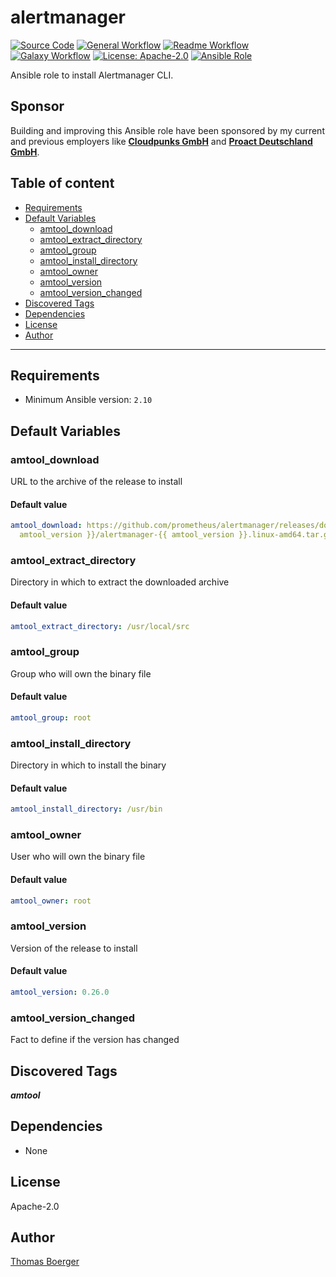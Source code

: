 # alertmanager

[![Source Code](https://img.shields.io/badge/github-source%20code-blue?logo=github&logoColor=white)](https://github.com/rolehippie/amtool)
[![General Workflow](https://github.com/rolehippie/amtool/actions/workflows/general.yml/badge.svg)](https://github.com/rolehippie/amtool/actions/workflows/general.yml)
[![Readme Workflow](https://github.com/rolehippie/amtool/actions/workflows/docs.yml/badge.svg)](https://github.com/rolehippie/amtool/actions/workflows/docs.yml)
[![Galaxy Workflow](https://github.com/rolehippie/amtool/actions/workflows/galaxy.yml/badge.svg)](https://github.com/rolehippie/amtool/actions/workflows/galaxy.yml)
[![License: Apache-2.0](https://img.shields.io/github/license/rolehippie/amtool)](https://github.com/rolehippie/amtool/blob/master/LICENSE)
[![Ansible Role](https://img.shields.io/badge/role-rolehippie.amtool-blue)](https://galaxy.ansible.com/rolehippie/amtool)

Ansible role to install Alertmanager CLI.

## Sponsor

Building and improving this Ansible role have been sponsored by my current and previous employers like **[Cloudpunks GmbH](https://cloudpunks.de)** and **[Proact Deutschland GmbH](https://www.proact.eu)**.

## Table of content

- [Requirements](#requirements)
- [Default Variables](#default-variables)
  - [amtool_download](#amtool_download)
  - [amtool_extract_directory](#amtool_extract_directory)
  - [amtool_group](#amtool_group)
  - [amtool_install_directory](#amtool_install_directory)
  - [amtool_owner](#amtool_owner)
  - [amtool_version](#amtool_version)
  - [amtool_version_changed](#amtool_version_changed)
- [Discovered Tags](#discovered-tags)
- [Dependencies](#dependencies)
- [License](#license)
- [Author](#author)

---

## Requirements

- Minimum Ansible version: `2.10`

## Default Variables

### amtool_download

URL to the archive of the release to install

#### Default value

```YAML
amtool_download: https://github.com/prometheus/alertmanager/releases/download/v{{
  amtool_version }}/alertmanager-{{ amtool_version }}.linux-amd64.tar.gz
```

### amtool_extract_directory

Directory in which to extract the downloaded archive

#### Default value

```YAML
amtool_extract_directory: /usr/local/src
```

### amtool_group

Group who will own the binary file

#### Default value

```YAML
amtool_group: root
```

### amtool_install_directory

Directory in which to install the binary

#### Default value

```YAML
amtool_install_directory: /usr/bin
```

### amtool_owner

User who will own the binary file

#### Default value

```YAML
amtool_owner: root
```

### amtool_version

Version of the release to install

#### Default value

```YAML
amtool_version: 0.26.0
```

### amtool_version_changed

Fact to define if the version has changed

## Discovered Tags

**_amtool_**


## Dependencies

- None

## License

Apache-2.0

## Author

[Thomas Boerger](https://github.com/tboerger)
